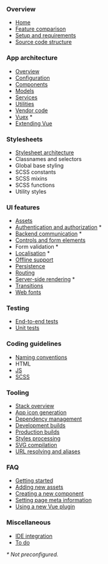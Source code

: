 
### Overview

- [Home](README.md)
- [Feature comparison](overview/comparison.md)
- [Setup and requirements](overview/setup.md)
- [Source code structure](overview/source.md)

### App architecture

- [Overview](app/overview.md)
- [Configuration](app/config.md)
- [Components](app/components.md)
- [Models](app/models.md)
- [Services](app/services.md)
- [Utilities](app/utilities.md)
- [Vendor code](app/vendor.md)
- [Vuex](app/vuex.md) *
- [Extending Vue](app/vue.md)

### Stylesheets

- [Stylesheet architecture](stylesheets/stylesheet-architecture.md)
- Classnames and selectors<!-- (ui/style-selectors.md) -->
- Global base styling<!-- (ui/global-styles.md) -->
- SCSS constants<!-- (ui/style-constants.md) -->
- SCSS mixins<!-- (ui/scss-mixins.md) -->
- SCSS functions<!-- (ui/scss-functions.md) -->
- Utility styles<!-- (ui/utility-styles.md) -->

### UI features

- [Assets](ui/assets.md)
- [Authentication and authorization](ui/auth.md) *
- [Backend communication](ui/http.md) *
- [Controls and form elements](ui/controls.md)
- Form validation<!-- (ui/form-validation.md) --> *
- [Localisation](ui/localisation.md) *
- [Offline support](ui/offline.md)
- [Persistence](ui/persistence.md)
- [Routing](ui/routing.md)
- [Server-side rendering](ui/ssr.md) *
- [Transitions](ui/transitions.md)
- [Web fonts](ui/webfonts.md)

### Testing

- [End-to-end tests](tests/e2e.md)
- [Unit tests](tests/unit.md)

### Coding guidelines

- [Naming conventions](conventions/naming.md)
- HTML
- [JS](conventions/js.md)
- [SCSS](conventions/scss.md)

### Tooling

- [Stack overview](tooling/stack.md)
- [App icon generation](tooling/app-icons.md)
- [Dependency management](tooling/dependencies.md)
- [Development builds](tooling/development.md)
- [Production builds](tooling/production.md)
- [Styles processing](tooling/styles.md)
- [SVG compilation](tooling/svg-compilation.md)
- [URL resolving and aliases](tooling/urls.md)

### FAQ

- [Getting started](faq/getting-started.md)
- [Adding new assets](faq/new-assets.md)
- [Creating a new component](faq/creating-components.md)
- [Setting page meta information](faq/meta.md)
- [Using a new Vue plugin](faq/vue-plugins.md)

### Miscellaneous

- [IDE integration](misc/ide.md)
- [To do](misc/todo.md)

_* Not preconfigured._
